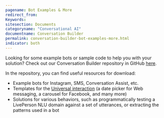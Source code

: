 ```yaml
---
pagename: Bot Examples & More
redirect_from: 
Keywords:
sitesection: Documents
categoryname: "Conversational AI"
documentname: Conversation Builder
permalink: conversation-builder-bot-examples-more.html
indicator: both
---
```


Looking for some example bots or sample code to help you with your solution? Check out our Conversation Builder repository in GitHub [here](https://github.com/LivePersonInc/ConversationBuilder-Samples). 

In the repository, you can find useful resources for download:

* Example bots for Instagram, SMS, Conversation Assist, etc.
* Templates for the [Universal interaction](conversation-builder-interactions-code.html) (a date picker for Web messaging, a carousel for Facebook, and many more)
* Solutions for various behaviors, such as programmatically testing a LivePerson NLU domain against a set of utterances, or extracting the patterns used in a bot
